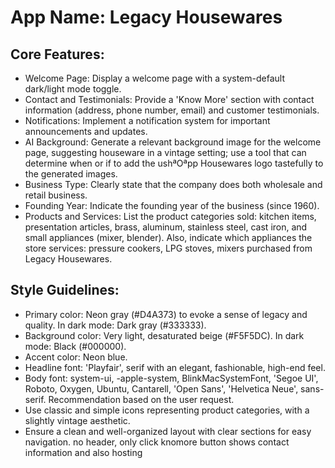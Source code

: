 # **App Name**: Legacy Housewares

## Core Features:

- Welcome Page: Display a welcome page with a system-default dark/light mode toggle.
- Contact and Testimonials: Provide a 'Know More' section with contact information (address, phone number, email) and customer testimonials.
- Notifications: Implement a notification system for important announcements and updates.
- AI Background: Generate a relevant background image for the welcome page, suggesting houseware in a vintage setting; use a tool that can determine when or if to add the ushªOªpp Housewares logo tastefully to the generated images.
- Business Type: Clearly state that the company does both wholesale and retail business.
- Founding Year: Indicate the founding year of the business (since 1960).
- Products and Services: List the product categories sold: kitchen items, presentation articles, brass, aluminum, stainless steel, cast iron, and small appliances (mixer, blender). Also, indicate which appliances the store services: pressure cookers, LPG stoves, mixers purchased from Legacy Housewares.

## Style Guidelines:

- Primary color: Neon gray (#D4A373) to evoke a sense of legacy and quality. In dark mode: Dark gray (#333333).
- Background color: Very light, desaturated beige (#F5F5DC). In dark mode: Black (#000000).
- Accent color: Neon blue.
- Headline font: 'Playfair', serif with an elegant, fashionable, high-end feel.
- Body font: system-ui, -apple-system, BlinkMacSystemFont, 'Segoe UI', Roboto, Oxygen, Ubuntu, Cantarell, 'Open Sans', 'Helvetica Neue', sans-serif. Recommendation based on the user request.
- Use classic and simple icons representing product categories, with a slightly vintage aesthetic.
- Ensure a clean and well-organized layout with clear sections for easy navigation. no header, only click knomore button shows contact information and also hosting